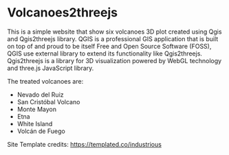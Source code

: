 # Volcanoes2threejs
This is a simple website that show six volcanoes 3D plot created using Qgis and Qgis2threejs library.
QGIS is a professional GIS application that is built on top of and proud to be itself Free and Open Source Software (FOSS), QGIS use external library to extend its functionality like Qgis2threejs.
Qgis2threejs is a library for 3D visualization powered by WebGL technology and three.js JavaScript library.

The treated volcanoes are: 
- Nevado del Ruiz 
- San Cristóbal Volcano
- Monte Mayon
- Etna
- White Island
- Volcán de Fuego

Site Template credits:
https://templated.co/industrious 
